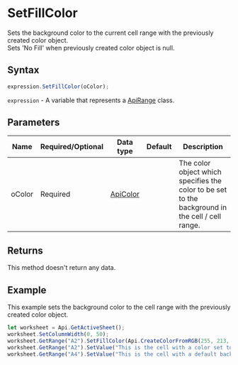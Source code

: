 # SetFillColor

Sets the background color to the current cell range with the previously created color object.\
Sets 'No Fill' when previously created color object is null.

## Syntax

```javascript
expression.SetFillColor(oColor);
```

`expression` - A variable that represents a [ApiRange](../ApiRange.md) class.

## Parameters

| **Name** | **Required/Optional** | **Data type** | **Default** | **Description** |
| ------------- | ------------- | ------------- | ------------- | ------------- |
| oColor | Required | [ApiColor](../../ApiColor/ApiColor.md) |  | The color object which specifies the color to be set to the background in the cell / cell range. |

## Returns

This method doesn't return any data.

## Example

This example sets the background color to the cell range with the previously created color object.

```javascript editor-
let worksheet = Api.GetActiveSheet();
worksheet.SetColumnWidth(0, 50);
worksheet.GetRange("A2").SetFillColor(Api.CreateColorFromRGB(255, 213, 191));
worksheet.GetRange("A2").SetValue("This is the cell with a color set to its background");
worksheet.GetRange("A4").SetValue("This is the cell with a default background color");
```
